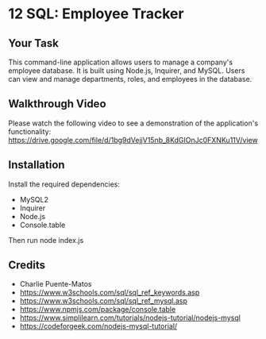 # 12 SQL: Employee Tracker

## Your Task

This command-line application allows users to manage a company's employee database. It is built using Node.js, Inquirer, and MySQL. Users can view and manage departments, roles, and employees in the database.

## Walkthrough Video
Please watch the following video to see a demonstration of the application's functionality: https://drive.google.com/file/d/1bg9dVejjV15nb_8KdGIOnJc0FXNKu11V/view

## Installation

Install the required dependencies:

- MySQL2
- Inquirer
- Node.js
- Console.table

Then run node index.js

## Credits

- Charlie Puente-Matos
- https://www.w3schools.com/sql/sql_ref_keywords.asp
- https://www.w3schools.com/sql/sql_ref_mysql.asp
- https://www.npmjs.com/package/console.table
- https://www.simplilearn.com/tutorials/nodejs-tutorial/nodejs-mysql
- https://codeforgeek.com/nodejs-mysql-tutorial/


